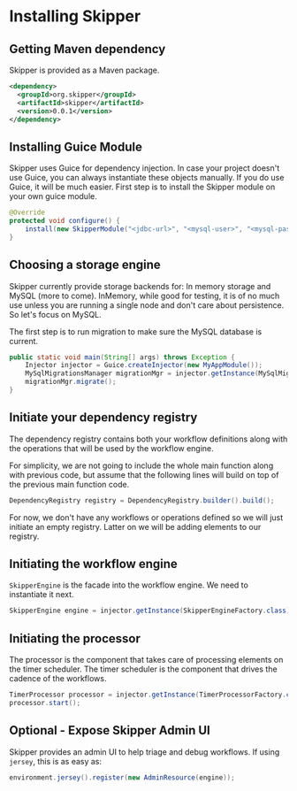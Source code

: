 # Installing Skipper

## Getting Maven dependency

Skipper is provided as a Maven package.

```xml
<dependency>
  <groupId>org.skipper</groupId>
  <artifactId>skipper</artifactId>
  <version>0.0.1</version>
</dependency>
```

## Installing Guice Module

Skipper uses Guice for dependency injection. In case your project doesn't use Guice, you can always instantiate
these objects manually. If you do use Guice, it will be much easier. First step is to install the Skipper module on
your own guice module.

```java
@Override
protected void configure() {
    install(new SkipperModule("<jdbc-url>", "<mysql-user>", "<mysql-pass>"));
}
```

## Choosing a storage engine

Skipper currently provide storage backends for: In memory storage and MySQL (more to come).
InMemory, while good for testing, it is of no much use unless you are running a single node and don't care about
persistence. So let's focus on MySQL.

The first step is to run migration to make sure the MySQL database is current.

```java
public static void main(String[] args) throws Exception {
    Injector injector = Guice.createInjector(new MyAppModule());
    MySqlMigrationsManager migrationMgr = injector.getInstance(MySqlMigrationsManager.class);
    migrationMgr.migrate();
}
```

## Initiate your dependency registry

The dependency registry contains both your workflow definitions along with the operations that will be used by the
workflow engine.

For simplicity, we are not
going to include the whole main function along with previous code, but assume that the following lines will build on
top of the previous main function code.

```java
DependencyRegistry registry = DependencyRegistry.builder().build();
```

For now, we don't have any workflows or operations defined so we will just initiate an empty registry. Latter on we
will be adding elements to our registry.

## Initiating the workflow engine

`SkipperEngine` is the facade into the workflow engine. We need to instantiate it next.

```java
SkipperEngine engine = injector.getInstance(SkipperEngineFactory.class).create(registry);
```

## Initiating the processor

The processor is the component that takes care of processing elements on the timer scheduler. The timer scheduler is
the component that drives the cadence of the workflows.

```java
TimerProcessor processor = injector.getInstance(TimerProcessorFactory.class).create(engine);
processor.start();
```

## Optional - Expose Skipper Admin UI

Skipper provides an admin UI to help triage and debug workflows. If using `jersey`, this is as easy as:

```java
environment.jersey().register(new AdminResource(engine));
```